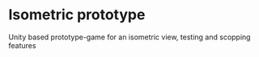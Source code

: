 # Isometric prototype

Unity based prototype-game for an isometric view, testing and scopping features
